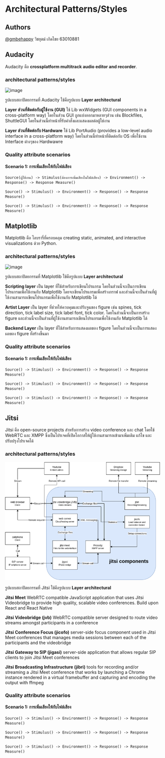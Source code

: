 # Architectural Patterns/Styles

## Authors

[@gmbehappy](https://www.github.com/gmbehappy) วิชยุตม์ เกิดไชย 63010881


## Audacity

Audacity คือ **crossplatform multitrack audio editor and recorder**.

### architectural patterns/styles

![image](https://www.aosabook.org/images/audacity/Layers.png)

รูปแบบสถาปัตยกรรมที่ Audacity ใช้คือรูปแบบ **Layer architectural** 

**Layer ส่วนที่ติดต่อกับผู้ใช้งาน (GUI)** ใช้ Lib wxWidgets (GUI components in a cross-platform way) โดยในส่วน GUI ถูกแบ่งออกมาหลายๆส่วน เช่น Blockfiles, ShuttleGUI โดยในส่วนนี้ทำหน้าที่รับคำสั่งและแสดงผลต่อผู้ใช่งาน

**Layer ส่วนที่ติดต่อกับ Hardware** ใช้ Lib PortAudio (provides a low-level audio interface in a cross-platform way) โดยในส่วนนี้ทำหน้าที่ติดต่อกับ OS เพื่อใช้งาน Interface ต่างๆของ Hardwawre

### Quality attribute scenarios

#### Scenario 1: การเพิ่มเสียงให้กับไฟล์เสียง
```
Source(ผู้ใช้งาน) -> Stimulus(ต้องการเพิ่มเสียงในไฟล์เสียง) -> Environment() -> Response() -> Response Measure()
```

```
Source() -> Stimulus() -> Environment() -> Response() -> Response Measure()
```

```
Source() -> Stimulus() -> Environment() -> Response() -> Response Measure()
```

## Matplotlib

Matplotlib คือ ไลบรารี่ที่ครอบคลุม creating static, animated, and interactive visualizations ด้วย Python.

### architectural patterns/styles

![image](https://miro.medium.com/max/700/1*-AodXsh3AIymW83WLPwYqw.png)

รูปแบบสถาปัตยกรรมที่ Matplotlib ใช้คือรูปแบบ **Layer architectural** 

**Scripting layer** เป็น layer ที่ใช้สำหรับการเขียนโปรแกรม โดยในส่วนนี้จะเป็นการเขียนโปรแกรมเพื่อใช้งานกับ Matplotlib โดยจะเขียนโปรแกรมเพื่อสร้างกราฟ และส่วนนี้จะเป็นส่วนที่ผู้ใช้งานสามารถเขียนโปรแกรมเพื่อใช้งานกับ Matplotlib ได้

**Artist Layer** เป็น layer ที่ช่วยให้ควบคุมและปรับจูนของ figure เช่น spines, tick direction, tick label size, tick label font, tick color. โดยในส่วนนี้จะเป็นการสร้าง figure และส่วนนี้จะเป็นส่วนที่ผู้ใช้งานสามารถเขียนโปรแกรมเพื่อใช้งานกับ Matplotlib ได้

**Backend Layer** เป็น layer ที่ใช้สำหรับการแสดงผลของ figure โดยในส่วนนี้จะเป็นการแสดงผลของ figure ที่สร้างขึ้นมา

### Quality attribute scenarios

#### Scenario 1: การเพิ่มเสียงให้กับไฟล์เสียง
```
Source() -> Stimulus() -> Environment() -> Response() -> Response Measure()
```

```
Source() -> Stimulus() -> Environment() -> Response() -> Response Measure()
```

```
Source() -> Stimulus() -> Environment() -> Response() -> Response Measure()
```

## Jitsi

Jitsi คือ open-source projects สำหรับการสร้าง video conference และ chat โดยใช้ WebRTC และ XMPP ซึ่งเป็นโปรเจคที่เปิดโอกาสให้ผู้ใช้งานสามารถเข้ามาเพิ่มเติม แก้ไข และปรับปรุงโปรเจคได้

### architectural patterns/styles

![image](https://raw.githubusercontent.com/jitsi/handbook/master/docs/assets/ArchitectureDiagram.png)

รูปแบบสถาปัตยกรรมที่ Jitsi ใช้คือรูปแบบ **Layer architectural**

**Jitsi Meet** WebRTC compatible JavaScript application that uses Jitsi Videobridge to provide high quality, scalable video conferences. Build upon React and React Native

**Jitsi Videobridge (jvb)** WebRTC compatible server designed to route video streams amongst participants in a conference

**Jitsi Conference Focus (jicofo)** server-side focus component used in Jitsi Meet conferences that manages media sessions between each of the participants and the videobridge

**Jitsi Gateway to SIP (jigasi)** server-side application that allows regular SIP clients to join Jitsi Meet conferences

**Jitsi Broadcasting Infrastructure (jibri)** tools for recording and/or streaming a Jitsi Meet conference that works by launching a Chrome instance rendered in a virtual framebuffer and capturing and encoding the output with ffmpeg

### Quality attribute scenarios

#### Scenario 1: การเพิ่มเสียงให้กับไฟล์เสียง
```
Source() -> Stimulus() -> Environment() -> Response() -> Response Measure()
```

```
Source() -> Stimulus() -> Environment() -> Response() -> Response Measure()
```

```
Source() -> Stimulus() -> Environment() -> Response() -> Response Measure()
```

